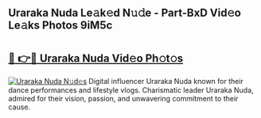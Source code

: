 ## Uraraka Nuda Le𝚊k𝚎d N𝚞𝚍e - Part-BxD Vid𝚎o Le𝚊ks Photos 9iM5c

# <h2><a href="http://fbf7co.evod.top/?m=Uraraka+Nuda">🔗 👉🔴 Uraraka Nuda Vid𝚎o Ph𝚘t𝚘s</a></h2>

[![Uraraka Nuda N𝚞d𝚎s](https://i.imgur.com/8V9OHl7.gif)](http://fbf7co.evod.top/?m=Uraraka+Nuda)
Digital influencer Uraraka Nuda known for their dance performances and lifestyle vlogs. Charismatic leader Uraraka Nuda, admired for their vision, passion, and unwavering commitment to their cause. 
